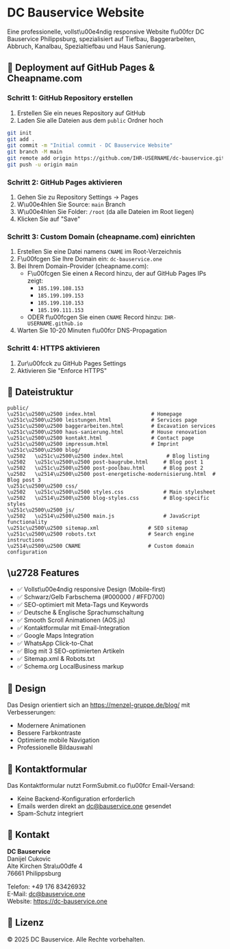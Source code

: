 # DC Bauservice Website

Eine professionelle, vollst\u00e4ndig responsive Website f\u00fcr DC Bauservice Philippsburg, spezialisiert auf Tiefbau, Baggerarbeiten, Abbruch, Kanalbau, Spezialtiefbau und Haus Sanierung.

## 🚀 Deployment auf GitHub Pages & Cheapname.com

### Schritt 1: GitHub Repository erstellen

1. Erstellen Sie ein neues Repository auf GitHub
2. Laden Sie alle Dateien aus dem `public` Ordner hoch

```bash
git init
git add .
git commit -m "Initial commit - DC Bauservice Website"
git branch -M main
git remote add origin https://github.com/IHR-USERNAME/dc-bauservice.git
git push -u origin main
```

### Schritt 2: GitHub Pages aktivieren

1. Gehen Sie zu Repository Settings → Pages
2. W\u00e4hlen Sie Source: `main` Branch
3. W\u00e4hlen Sie Folder: `/root` (da alle Dateien im Root liegen)
4. Klicken Sie auf "Save"

### Schritt 3: Custom Domain (cheapname.com) einrichten

1. Erstellen Sie eine Datei namens `CNAME` im Root-Verzeichnis
2. F\u00fcgen Sie Ihre Domain ein: `dc-bauservice.one`
3. Bei Ihrem Domain-Provider (cheapname.com):
   - F\u00fcgen Sie einen `A` Record hinzu, der auf GitHub Pages IPs zeigt:
     - `185.199.108.153`
     - `185.199.109.153`
     - `185.199.110.153`
     - `185.199.111.153`
   - ODER f\u00fcgen Sie einen `CNAME` Record hinzu: `IHR-USERNAME.github.io`
4. Warten Sie 10-20 Minuten f\u00fcr DNS-Propagation

### Schritt 4: HTTPS aktivieren

1. Zur\u00fcck zu GitHub Pages Settings
2. Aktivieren Sie "Enforce HTTPS"

## 📁 Dateistruktur

```
public/
\u251c\u2500\u2500 index.html                  # Homepage
\u251c\u2500\u2500 leistungen.html             # Services page
\u251c\u2500\u2500 baggerarbeiten.html         # Excavation services
\u251c\u2500\u2500 haus-sanierung.html         # House renovation
\u251c\u2500\u2500 kontakt.html                # Contact page
\u251c\u2500\u2500 impressum.html              # Imprint
\u251c\u2500\u2500 blog/
\u2502   \u251c\u2500\u2500 index.html              # Blog listing
\u2502   \u251c\u2500\u2500 post-baugrube.html     # Blog post 1
\u2502   \u251c\u2500\u2500 post-poolbau.html      # Blog post 2
\u2502   \u2514\u2500\u2500 post-energetische-modernisierung.html  # Blog post 3
\u251c\u2500\u2500 css/
\u2502   \u251c\u2500\u2500 styles.css             # Main stylesheet
\u2502   \u2514\u2500\u2500 blog-styles.css        # Blog-specific styles
\u251c\u2500\u2500 js/
\u2502   \u2514\u2500\u2500 main.js                # JavaScript functionality
\u251c\u2500\u2500 sitemap.xml                # SEO sitemap
\u251c\u2500\u2500 robots.txt                 # Search engine instructions
\u2514\u2500\u2500 CNAME                      # Custom domain configuration
```

## \u2728 Features

- ✅ Vollst\u00e4ndig responsive Design (Mobile-first)
- ✅ Schwarz/Gelb Farbschema (#000000 / #FFD700)
- ✅ SEO-optimiert mit Meta-Tags und Keywords
- ✅ Deutsche & Englische Sprachumschaltung
- ✅ Smooth Scroll Animationen (AOS.js)
- ✅ Kontaktformular mit Email-Integration
- ✅ Google Maps Integration
- ✅ WhatsApp Click-to-Chat
- ✅ Blog mit 3 SEO-optimierten Artikeln
- ✅ Sitemap.xml & Robots.txt
- ✅ Schema.org LocalBusiness markup

## 🎨 Design

Das Design orientiert sich an https://menzel-gruppe.de/blog/ mit Verbesserungen:
- Modernere Animationen
- Bessere Farbkontraste
- Optimierte mobile Navigation
- Professionelle Bildauswahl

## 📧 Kontaktformular

Das Kontaktformular nutzt FormSubmit.co f\u00fcr Email-Versand:
- Keine Backend-Konfiguration erforderlich
- Emails werden direkt an dc@bauservice.one gesendet
- Spam-Schutz integriert

## 📱 Kontakt

**DC Bauservice**  
Danijel Cukovic  
Alte Kirchen Stra\u00dfe 4  
76661 Philippsburg  

Telefon: +49 176 83426932  
E-Mail: dc@bauservice.one  
Website: https://dc-bauservice.one

## 📄 Lizenz

© 2025 DC Bauservice. Alle Rechte vorbehalten.
